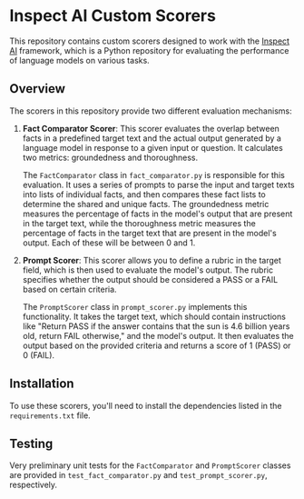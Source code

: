# Inspect AI Custom Scorers

This repository contains custom scorers designed to work with the [Inspect AI](https://github.com/UKGovernmentBEIS/inspect_ai/) framework, which is a Python repository for evaluating the performance of language models on various tasks.

## Overview

The scorers in this repository provide two different evaluation mechanisms:

1. **Fact Comparator Scorer**: This scorer evaluates the overlap between facts in a predefined target text and the actual output generated by a language model in response to a given input or question. It calculates two metrics: groundedness and thoroughness.

   The `FactComparator` class in `fact_comparator.py` is responsible for this evaluation. It uses a series of prompts to parse the input and target texts into lists of individual facts, and then compares these fact lists to determine the shared and unique facts. The groundedness metric measures the percentage of facts in the model's output that are present in the target text, while the thoroughness metric measures the percentage of facts in the target text that are present in the model's output. Each of these will be between 0 and 1.

2. **Prompt Scorer**: This scorer allows you to define a rubric in the target field, which is then used to evaluate the model's output. The rubric specifies whether the output should be considered a PASS or a FAIL based on certain criteria.

   The `PromptScorer` class in `prompt_scorer.py` implements this functionality. It takes the target text, which should contain instructions like "Return PASS if the answer contains that the sun is 4.6 billion years old, return FAIL otherwise," and the model's output. It then evaluates the output based on the provided criteria and returns a score of 1 (PASS) or 0 (FAIL).

## Installation

To use these scorers, you'll need to install the dependencies listed in the `requirements.txt` file.

## Testing

Very preliminary unit tests for the `FactComparator` and `PromptScorer` classes are provided in `test_fact_comparator.py` and `test_prompt_scorer.py`, respectively.
